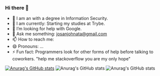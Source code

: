 ### Hi there 👋

- 🔭 I am an with a degree in Information Security.
- 🌱 I am currently: Starting my studies at Trybe.
- 🤔 I’m looking for help with Google.
- 💬 Ask me something: josanjohnata@gmail.com
- 📫 How to reach me: 
- 😄 Pronouns: ...
- ⚡ Fun fact: Programmers look for other forms of help before talking to coworkers. "help me stackoverflow you are my only hope"

[![Anurag's GitHub stats](https://github-readme-stats.vercel.app/api?username=josanjohnata)](https://github.com/anuraghazra/github-readme-stats)
![Anurag's GitHub stats](https://github-readme-stats.vercel.app/api?username=josanjohnata&show_icons=true)
![Anurag's GitHub stats](https://github-readme-stats.vercel.app/api?username=josanjohnata&show_icons=true&theme=radical)


